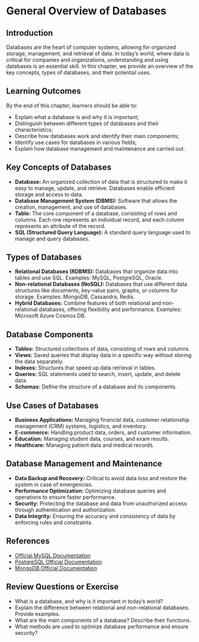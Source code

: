 # General Overview of Databases

## Introduction

Databases are the heart of computer systems, allowing for organized storage, management, and retrieval of data. In today’s world, where data is critical for companies and organizations, understanding and using databases is an essential skill. In this chapter, we provide an overview of the key concepts, types of databases, and their potential uses.

## Learning Outcomes

By the end of this chapter, learners should be able to:

- Explain what a database is and why it is important;
- Distinguish between different types of databases and their characteristics;
- Describe how databases work and identify their main components;
- Identify use cases for databases in various fields;
- Explain how database management and maintenance are carried out.

## Key Concepts of Databases

- **Database:** An organized collection of data that is structured to make it easy to manage, update, and retrieve. Databases enable efficient storage and access to data.
- **Database Management System (DBMS):** Software that allows the creation, management, and use of databases.
- **Table:** The core component of a database, consisting of rows and columns. Each row represents an individual record, and each column represents an attribute of the record.
- **SQL (Structured Query Language):** A standard query language used to manage and query databases.

## Types of Databases

- **Relational Databases (RDBMS):** Databases that organize data into tables and use SQL. Examples: MySQL, PostgreSQL, Oracle.
- **Non-relational Databases (NoSQL):** Databases that use different data structures like documents, key-value pairs, graphs, or columns for storage. Examples: MongoDB, Cassandra, Redis.
- **Hybrid Databases:** Combine features of both relational and non-relational databases, offering flexibility and performance. Examples: Microsoft Azure Cosmos DB.

## Database Components

- **Tables:** Structured collections of data, consisting of rows and columns.
- **Views:** Saved queries that display data in a specific way without storing the data separately.
- **Indexes:** Structures that speed up data retrieval in tables.
- **Queries:** SQL statements used to search, insert, update, and delete data.
- **Schemas:** Define the structure of a database and its components.

## Use Cases of Databases

- **Business Applications:** Managing financial data, customer relationship management (CRM) systems, logistics, and inventory.
- **E-commerce:** Handling product data, orders, and customer information.
- **Education:** Managing student data, courses, and exam results.
- **Healthcare:** Managing patient data and medical records.

## Database Management and Maintenance

- **Data Backup and Recovery:** Critical to avoid data loss and restore the system in case of emergencies.
- **Performance Optimization:** Optimizing database queries and operations to ensure faster performance.
- **Security:** Protecting the database and data from unauthorized access through authentication and authorization.
- **Data Integrity:** Ensuring the accuracy and consistency of data by enforcing rules and constraints.

## References

- [Official MySQL Documentation](https://dev.mysql.com/doc/)
- [PostgreSQL Official Documentation](https://www.postgresql.org/docs/)
- [MongoDB Official Documentation](https://docs.mongodb.com/)

## Review Questions or Exercise

- What is a database, and why is it important in today’s world?
- Explain the difference between relational and non-relational databases. Provide examples.
- What are the main components of a database? Describe their functions.
- What methods are used to optimize database performance and ensure security?
